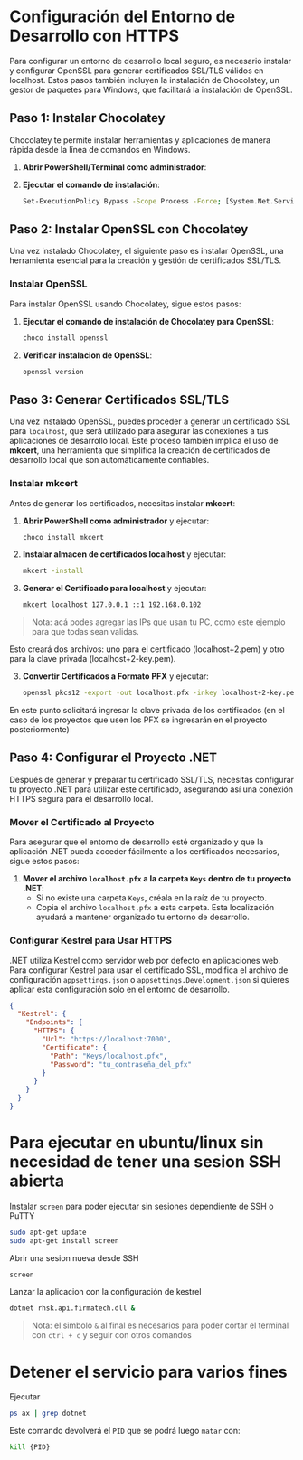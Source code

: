 # Configuración del Entorno de Desarrollo con HTTPS

Para configurar un entorno de desarrollo local seguro, es necesario instalar y configurar OpenSSL para generar certificados SSL/TLS válidos en localhost. Estos pasos también incluyen la instalación de Chocolatey, un gestor de paquetes para Windows, que facilitará la instalación de OpenSSL.

## Paso 1: Instalar Chocolatey

Chocolatey te permite instalar herramientas y aplicaciones de manera rápida desde la línea de comandos en Windows.

1. **Abrir PowerShell/Terminal como administrador**: 

2. **Ejecutar el comando de instalación**:
   ```sh
   Set-ExecutionPolicy Bypass -Scope Process -Force; [System.Net.ServicePointManager]::SecurityProtocol = [System.Net.ServicePointManager]::SecurityProtocol -bor 3072; iex ((New-Object System.Net.WebClient).DownloadString('https://chocolatey.org/install.ps1'))
   ```
   
## Paso 2: Instalar OpenSSL con Chocolatey

Una vez instalado Chocolatey, el siguiente paso es instalar OpenSSL, una herramienta esencial para la creación y gestión de certificados SSL/TLS.

### Instalar OpenSSL

Para instalar OpenSSL usando Chocolatey, sigue estos pasos:

1. **Ejecutar el comando de instalación de Chocolatey para OpenSSL**:
   ```sh
   choco install openssl  
   ```

2. **Verificar instalacion de  OpenSSL**:
   ```sh
   openssl version
   ```
## Paso 3: Generar Certificados SSL/TLS

Una vez instalado OpenSSL, puedes proceder a generar un certificado SSL para `localhost`, que será utilizado para asegurar las conexiones a tus aplicaciones de desarrollo local. Este proceso también implica el uso de **mkcert**, una herramienta que simplifica la creación de certificados de desarrollo local que son automáticamente confiables.

### Instalar mkcert

Antes de generar los certificados, necesitas instalar **mkcert**:

1. **Abrir PowerShell como administrador** y ejecutar:
   ```sh
   choco install mkcert
   ```

2. **Instalar almacen de certificados localhost** y ejecutar:
   ```sh
   mkcert -install
   ```

3. **Generar el Certificado para localhost** y ejecutar:
   ```sh
   mkcert localhost 127.0.0.1 ::1 192.168.0.102
   ```

> Nota: acá podes agregar las IPs que usan tu PC, como este ejemplo para que todas sean validas.

Esto creará dos archivos: uno para el certificado (localhost+2.pem) y otro para la clave privada (localhost+2-key.pem).

3. **Convertir Certificados a Formato PFX** y ejecutar:
   ```sh
   openssl pkcs12 -export -out localhost.pfx -inkey localhost+2-key.pem -in localhost+2.pem
   ```

En este punto solicitará ingresar la clave privada de los certificados (en el caso de los proyectos que usen los PFX se ingresarán en el proyecto posteriormente)
## Paso 4: Configurar el Proyecto .NET

Después de generar y preparar tu certificado SSL/TLS, necesitas configurar tu proyecto .NET para utilizar este certificado, asegurando así una conexión HTTPS segura para el desarrollo local.

### Mover el Certificado al Proyecto

Para asegurar que el entorno de desarrollo esté organizado y que la aplicación .NET pueda acceder fácilmente a los certificados necesarios, sigue estos pasos:

1. **Mover el archivo `localhost.pfx` a la carpeta `Keys` dentro de tu proyecto .NET**:
   - Si no existe una carpeta `Keys`, créala en la raíz de tu proyecto.
   - Copia el archivo `localhost.pfx` a esta carpeta. Esta localización ayudará a mantener organizado tu entorno de desarrollo.

### Configurar Kestrel para Usar HTTPS

.NET utiliza Kestrel como servidor web por defecto en aplicaciones web. Para configurar Kestrel para usar el certificado SSL, modifica el archivo de configuración `appsettings.json` o `appsettings.Development.json` si quieres aplicar esta configuración solo en el entorno de desarrollo.

```json
{
  "Kestrel": {
    "Endpoints": {
      "HTTPS": {
        "Url": "https://localhost:7000",
        "Certificate": {
          "Path": "Keys/localhost.pfx",
          "Password": "tu_contraseña_del_pfx"
        }
      }
    }
  }
}
```

# Para ejecutar en ubuntu/linux sin necesidad de tener una sesion SSH abierta

Instalar `screen` para poder ejecutar sin sesiones dependiente de SSH o PuTTY

   ```sh
   sudo apt-get update
   sudo apt-get install screen
   ```

Abrir una sesion nueva desde SSH
   ```sh
   screen
   ```

Lanzar la aplicacion con la configuración de kestrel
   ```sh
   dotnet rhsk.api.firmatech.dll &
   ```

> Nota: el simbolo `&` al final es necesarios para poder cortar el terminal con `ctrl + c` y seguir con otros comandos

# Detener el servicio para varios fines

Ejecutar

   ```sh
   ps ax | grep dotnet
   ```

Este comando devolverá el `PID` que se podrá luego `matar` con:

   ```sh
   kill {PID}
   ```